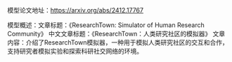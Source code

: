 模型论文地址：https://arxiv.org/abs/2412.17767

模型概述：文章标题：《ResearchTown: Simulator of Human Research Community》
中文文章标题：《ResearchTown：人类研究社区的模拟器》
文章内容：介绍了ResearchTown模拟器，一种用于模拟人类研究社区的交互和合作，支持研究者模拟实验和探索科研社交网络的环境。
